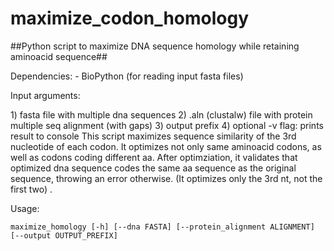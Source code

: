 # maximize_codon_homology
##Python script to maximize DNA sequence homology while retaining aminoacid sequence##


Dependencies: 
    - BioPython (for reading input fasta files)

<p>Input arguments:</p>
    1) fasta file with multiple dna sequences
    2) .aln (clustalw) file with protein multiple seq alignment (with gaps)
    3) output prefix
    4) optional -v flag: prints result to console
This script maximizes sequence similarity of the 3rd nucleotide of each codon.
It optimizes not only same aminoacid codons, as well as codons coding different aa.
After optimziation, it validates that optimized dna sequence codes the same aa sequence as the 
original sequence, throwing an error otherwise. (It optimizes only the 3rd nt, not the first two) .

Usage: 
<p><code>maximize_homology [-h] [--dna FASTA] [--protein_alignment ALIGNMENT] [--output OUTPUT_PREFIX]</code></p>
